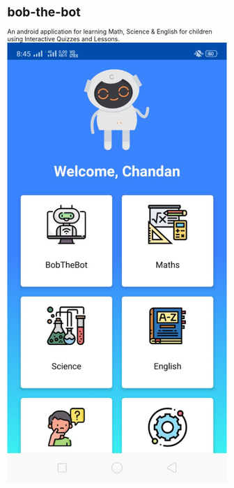 # bob-the-bot
An android application for learning Math, Science &amp; English for children using Interactive Quizzes and Lessons.
![Home UI](https://github.com/ChandanKr16/bob-the-bot/blob/main/screenshots/photo1650165696%20(2).jpeg)
